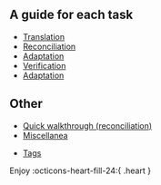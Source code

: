 <!-- # Contents -->

## A guide for each task
+ [Translation](translation)
+ [Reconciliation](reconciliation/)
+ [Adaptation](adaptation/)
+ [Verification](verification/)
+ [Adaptation](adaptation/)

## Other
+ [Quick walkthrough (reconciliation)](sp-guides/tec-cb-ome-wlk-thr.md)
+ [Miscellanea](misc/)



<!-- 
# Translation
+ [Translation (one page)](tec-cb-ome-tra.md)
+ [Translation (navigation)](translation/index.md)

# Reconciliation
+ [Reconciliation (one page)](tec-cb-ome-rec.md) -->
<!-- + [Reconciliation (navigation)](reconciliation/.md) -->


+ [Tags](misc/tags)

<!-- 
*👍*{ .thumb-up } **Recommended**

*👎*{ .thumb-down } **Not recommended**
-->

<!-- same as :fontawesome-regular-thumbs-down:

{% include 'abbreviations.md' %}
-->

Enjoy :octicons-heart-fill-24:{ .heart }
